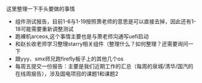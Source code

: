 这里整理一下手头要做的事情

- 组件测试报告，目前1-6与1-19按照萧老师的意思是可以直接去掉，因此还有1-18可能需要重新调整测试
- 跑裸机arceos,这个事情主要也是与萧老师沟通写uefi启动
- 和赵长收老师学习整理starry相关组件（整理什么？如何整理？还需要询问一下
- 跟yyy、smx师兄跑firefly板子上的其他几个os
- 每周五提交一份报告：主要是我们近期工作的汇总（每周的泉城/清华/国汽的在线周报告），涉及国电项目的课题1和课题2